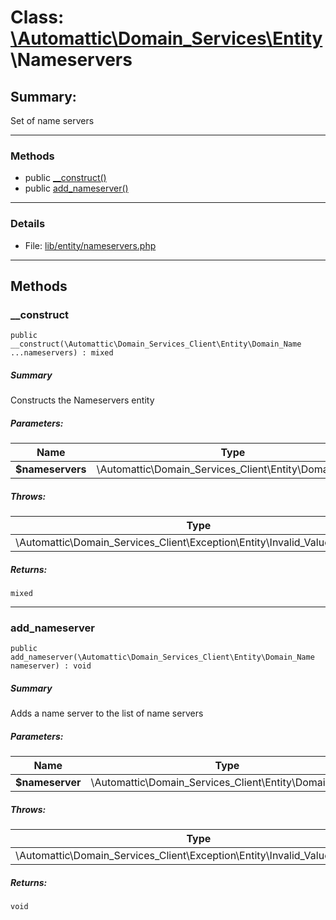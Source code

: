 # Class: [\Automattic](../namespaces/automattic.md)[\Domain_Services](../namespaces/automattic-domain-services.md)[\Entity](../namespaces/automattic-domain-services-entity.md)\Nameservers

## Summary:

Set of name servers


---

### Methods

* public [__construct()](#method___construct)
* public [add_nameserver()](#method_add_nameserver)

---

### Details

* File: [lib/entity/nameservers.php](../../lib/entity/nameservers.php)

---

## Methods

<a id="method___construct"></a>
### __construct

```
public __construct(\Automattic\Domain_Services_Client\Entity\Domain_Name  ...nameservers) : mixed
```

##### Summary

Constructs the Nameservers entity

##### Parameters:

| Name | Type | Default |
|------|------|---------|
| **$nameservers** | \Automattic\Domain_Services_Client\Entity\Domain_Name |  |

##### Throws:

| Type | Description |
|------|-------------|
| \Automattic\Domain_Services_Client\Exception\Entity\Invalid_Value_Exception |  |

##### Returns:

```
mixed
```

---

<a id="method_add_nameserver"></a>
### add_nameserver

```
public add_nameserver(\Automattic\Domain_Services_Client\Entity\Domain_Name  nameserver) : void
```

##### Summary

Adds a name server to the list of name servers

##### Parameters:

| Name | Type | Default |
|------|------|---------|
| **$nameserver** | \Automattic\Domain_Services_Client\Entity\Domain_Name |  |

##### Throws:

| Type | Description |
|------|-------------|
| \Automattic\Domain_Services_Client\Exception\Entity\Invalid_Value_Exception |  |

##### Returns:

```
void
```
